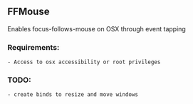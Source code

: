 ## FFMouse

Enables focus-follows-mouse on OSX through event tapping

### Requirements:
    - Access to osx accessibility or root privileges

### TODO:
    - create binds to resize and move windows
